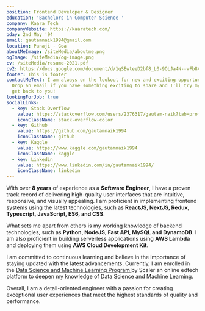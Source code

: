 ```yaml
---
position: Frontend Developer & Designer
education: 'Bachelors in Computer Science '
company: Kaara Tech
companyWebsite: https://kaaratech.com/
bday: 2nd May '94
email: gautamnaik1994@gmail.com
location: Panaji - Goa
aboutMeImage: /siteMedia/aboutme.png
ogImage: /siteMedia/og-image.png
cv: /siteMedia/resume-2021.pdf
cv2: https://docs.google.com/document/d/1qSEwteeD2bf8_L0-9OLJa4N--wFb8ApMShBwx571WwM/edit?usp=sharing
footer: This is footer
contactMeText: I am always on the lookout for new and exciting opportunities.
  Drop an email if you have something exciting to share and I'll try my best to
  get back to you!
lookingForJob: true
socialLinks:
  - key: Stack Overflow
    value: https://stackoverflow.com/users/2376317/gautam-naik?tab=profile
    iconClassName: stack-overflow-color
  - key: Github
    value: https://github.com/gautamnaik1994
    iconClassName: github
  - key: Kaggle
    value: https://www.kaggle.com/gautamnaik1994
    iconClassName: kaggle
  - key: Linkedin
    value: https://www.linkedin.com/in/gautamnaik1994/
    iconClassName: linkedin
---
```


With over **8 years** of experience as a **Software Engineer**, I have a proven track record of delivering high-quality user interfaces that are intuitive, responsive, and visually appealing. I am proficient in implementing frontend systems using the latest technologies, such as **ReactJS, NextJS, Redux, Typescript, JavaScript, ES6, and CSS**.

What sets me apart from others is my working knowledge of backend technologies, such as **Python, NodeJS, Fast API, MySQL and DynamoDB**. I am also proficient in building serverless applications using **AWS Lambda** and deploying them using **AWS Cloud Development Kit**.

I am committed to continuous learning and believe in the importance of staying updated with the latest advancements.
Currently, I am enrolled in the <a href="https://www.scaler.com/data-science-course/" target="_blank">Data Science and Machine Learning Program <span class="icon-open-new-tab"></span></a> by Scaler an online edtech platform to deepen my knowledge of Data Science and Machine Learning.

Overall, I am a detail-oriented engineer with a passion for creating exceptional user experiences that meet the highest standards of quality and performance.
